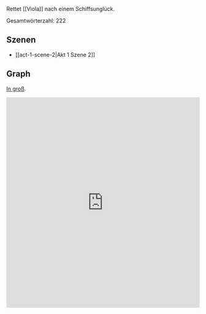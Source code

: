 Rettet [[Viola]] nach einem Schiffsunglück.

Gesamtwörterzahl: 222

## Szenen
- [[act-1-scene-2|Akt 1 Szene 2]]

## Graph
[In groß](https://catchears.github.io/was-ihr-wollt-graphs/characters/Schiffshauptmann-dark).
<iframe src="https://catchears.github.io/was-ihr-wollt-graphs/characters/Schiffshauptmann-dark" width=100% height=550 style="border: 0;"></iframe>